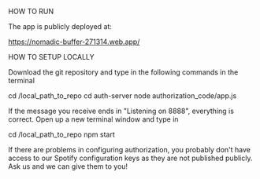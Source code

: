 HOW TO RUN

The app is publicly deployed at:

https://nomadic-buffer-271314.web.app/

HOW TO SETUP LOCALLY

Download the git repository and type in the following commands in the terminal

cd /local_path_to_repo
cd auth-server
node authorization_code/app.js

If the message you receive ends in "Listening on 8888", everything is correct.
Open up a new terminal window and type in

cd /local_path_to_repo
npm start

If there are problems in configuring authorization, you probably don't have access to our Spotify configuration keys as they are not published publicly. Ask us and we can give them to you!
